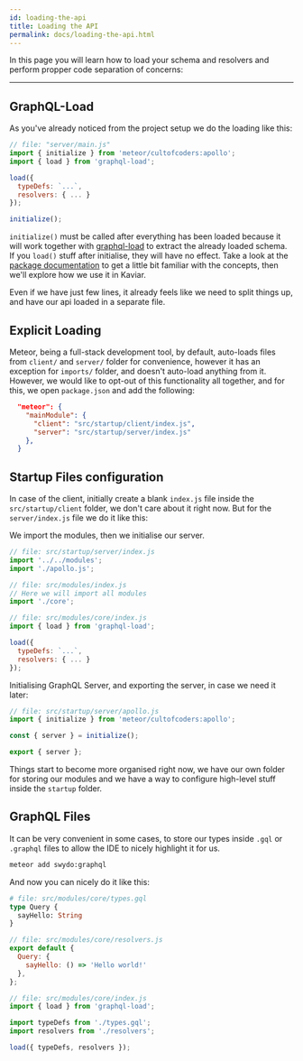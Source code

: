 ```yaml
---
id: loading-the-api
title: Loading the API
permalink: docs/loading-the-api.html
---
```


In this page you will learn how to load your schema and resolvers and perform propper code separation of concerns:

---


## GraphQL-Load

As you've already noticed from the project setup we do the loading like this:

```js
// file: "server/main.js"
import { initialize } from 'meteor/cultofcoders:apollo';
import { load } from 'graphql-load';

load({
  typeDefs: `...`,
  resolvers: { ... }
});

initialize();
```

`initialize()` must be called after everything has been loaded because it will work together with [graphql-load](https://www.npmjs.com/package/graphql-load) to extract the already loaded schema. If you `load()` stuff after initialise, they will have no effect. Take a look at the [package documentation](https://www.npmjs.com/package/graphql-load) to get a little bit familiar with the concepts, then we'll explore how we use it in Kaviar.


Even if we have just few lines, it already feels like we need to split things up, and have our api loaded in a separate file.

## Explicit Loading

Meteor, being a full-stack development tool, by default, auto-loads files from `client/` and `server/` folder for convenience, however it has an exception for `imports/` folder, and doesn't auto-load anything from it. However, we would like to opt-out of this functionality all together, and for this, we open `package.json` and add the following:

```json
  "meteor": {
    "mainModule": {
      "client": "src/startup/client/index.js",
      "server": "src/startup/server/index.js"
    },
  }
```

## Startup Files configuration

In case of the client, initially create a blank `index.js` file inside the `src/startup/client` folder, we don't care about it right now. But for the `server/index.js` file we do it like this:

We import the modules, then we initialise our server.
```js
// file: src/startup/server/index.js
import '../../modules';
import './apollo.js';
```

```js
// file: src/modules/index.js
// Here we will import all modules
import './core';
```

```js
// file: src/modules/core/index.js
import { load } from 'graphql-load';

load({
  typeDefs: `...`,
  resolvers: { ... }
});
```

Initialising GraphQL Server, and exporting the server, in case we need it later:

```js
// file: src/startup/server/apollo.js
import { initialize } from 'meteor/cultofcoders:apollo';

const { server } = initialize();

export { server };
```

Things start to become more organised right now, we have our own folder for storing our modules and we have a way to configure high-level stuff inside the `startup` folder.

## GraphQL Files

It can be very convenient in some cases, to store our types inside `.gql` or `.graphql` files to allow the IDE to nicely highlight it for us.

```bash
meteor add swydo:graphql
```

And now you can nicely do it like this:

```graphql
# file: src/modules/core/types.gql
type Query {
  sayHello: String
}
```

```js
// file: src/modules/core/resolvers.js
export default {
  Query: {
    sayHello: () => 'Hello world!'
  },
};
```

```js
// file: src/modules/core/index.js
import { load } from 'graphql-load';

import typeDefs from './types.gql';
import resolvers from './resolvers';

load({ typeDefs, resolvers });
```



